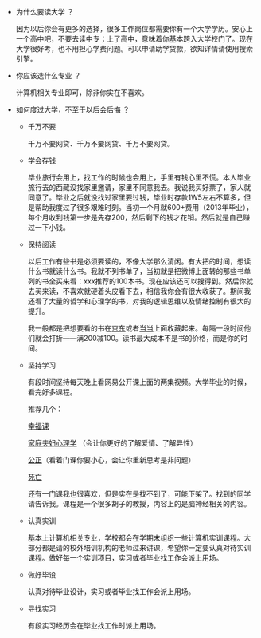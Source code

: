 - 为什么要读大学  ？ 

  因为以后你会有更多的选择，很多工作岗位都需要你有一个大学学历。安心上一个高中吧，不要去读中专；上了高中，意味着你基本跨入大学校门了。现在大学很好考，也不用担心学费问题。可以申请助学贷款，欲知详情请使用搜索引擎。
  
  
  
- 你应该选什么专业 ？

  计算机相关专业即可，除非你实在不喜欢。

  

- 如何度过大学，不至于以后会后悔 ？

  - 千万不要

    千万不要网贷、千万不要网贷、千万不要网贷。

  - 学会存钱   

    毕业旅行会用上，找工作的时候也会用上，手里有钱心里不慌。本人毕业旅行去的西藏没找家里邀请，家里不同意我去。我说我买好票了，家人就同意了。毕业之后就没找过家里要过钱，毕业时存款1W5左右不算多，但是帮助我度过了很多艰难时刻。当初一个月就600+费用（2013年毕业），每个月收到钱第一步是先存200，然后剩下的钱才花销。然后就是自己赚过一下小钱。

    

  - 保持阅读 

    以后工作有些书是必须要读的，不像大学那么清闲。有大把的时间，想读什么书就读什么书。我就不列书单了，当初就是把微博上面转的那些书单列的书全买来看：xxx推荐的100本书。现在应该还可以搜得到。然后你就去买来读，不喜欢就硬着头皮看下去，相信我你会有很大收获了。期间我还看了大量的哲学和心理学的书，对我的逻辑思维以及情绪控制有很大的提升。

    我一般都是把想要看的书在[京东](https://www.jd.com/)或者[当当](http://www.dangdang.com/)上面收藏起来。每隔一段时间他们就会打折——满200减100。读书最大成本不是书的价格，而是你的时间。

    

  - 坚持学习  

    有段时间坚持每天晚上看网易公开课上面的两集视频。大学毕业的时候，看完好多课程。

    推荐几个：

    [幸福课](http://open.163.com/special/opencourse/positivepsychology.html)

    [家庭夫妇心理学](http://open.163.com/special/opencourse/couplespsychology.html)  （会让你更好的了解爱情、了解异性）

    [公正](http://open.163.com/special/justice/)（看着门课你要小心，会让你重新思考是非问题）

    [死亡](http://open.163.com/special/sp/philosophy-death.html)

    还有一门课我也很喜欢，但是实在是找不到了，可能下架了。找到的同学请告诉我。课程是一个很多胡子的教授，内容上的是脑神经相关的内容。

    

  - 认真实训

    基本上计算机相关专业，学校都会在学期末组织一些计算机实训课程。大部分都是请的校外培训机构的老师过来讲课，希望你一定要认真对待实训课程。做好每一个实训项目，实习或者毕业找工作会派上用场。

    

  - 做好毕设
  
    认真对待毕业设计，实习或者毕业找工作会派上用场。

  

  - 寻找实习

    有段实习经历会在毕业找工作时派上用场。









